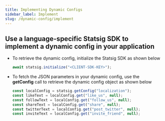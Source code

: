 ```yaml
---
title: Implementing Dynamic Configs
sidebar_label: Implement
slug: /dynamic-config/implement
---
```

## Use a language-specific Statsig SDK to implement a dynamic config in your application

 - To retrieve the dynamic config, initialize the Statsig SDK as shown below
   ```js
   await statsig.initialize("<CLIENT-SDK-KEY>");
   ```
 - To fetch the JSON parameters in your dynamic config, use the **getConfig** call to retrieve the dynamic config object as shown below
    ```js 
    const localConfig = statsig.getConfig("localization");
    const likeText = localConfig.get("like_us", null);
    const followText = localConfig.get("follow_us", null);
    const shareText = localConfig.get("share", null);
    const twitterText = localConfig.get("post_twitter", null);
    const inviteText = localConfig.get("invite_friend", null);
    ```
